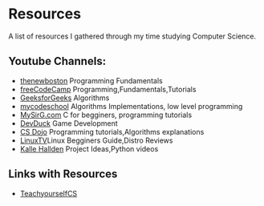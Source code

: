 # Resources
A list of resources I gathered through my time studying Computer Science.

## Youtube Channels:

- [thenewboston](https://www.youtube.com/user/thenewboston) Programming Fundamentals
- [freeCodeCamp](https://www.youtube.com/channel/UC8butISFwT-Wl7EV0hUK0BQ) Programming,Fundamentals,Tutorials
- [GeeksforGeeks](https://www.youtube.com/channel/UC0RhatS1pyxInC00YKjjBqQ) Algorithms
- [mycodeschool](https://www.youtube.com/channel/UClEEsT7DkdVO_fkrBw0OTrA) Algorithms Implementations, low level programming
- [MySirG.com](https://www.youtube.com/channel/UCkGS_3D0HEzfflFnG0bD24A) C for begginers, programming tutorials
- [DevDuck](https://www.youtube.com/c/DevDuck) Game Development
- [CS Dojo](https://www.youtube.com/c/CSDojo/videos) Programming tutorials,Algorithms explanations
- [LinuxTV](https://www.youtube.com/channel/UChkws8rD7PNNITF17q1wOCw)Linux Begginers Guide,Distro Reviews
- [Kalle Hallden](https://www.youtube.com/channel/UCWr0mx597DnSGLFk1WfvSkQ) Project Ideas,Python videos

## Links with Resources
- [TeachyourselfCS](https://teachyourselfcs.com/)
